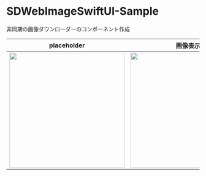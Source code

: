 # SDWebImageSwiftUI-Sample
非同期の画像ダウンローダーのコンポーネント作成

|placeholder|画像表示|
|---|---|
|<img src="https://user-images.githubusercontent.com/55319251/149362529-d69734ad-2e45-4f93-9035-9a692d4246e9.png" width="300"> | <img src="https://user-images.githubusercontent.com/55319251/149362545-9a12ef54-5610-4272-95a4-9ed9cb2200a5.png" width="300">|
